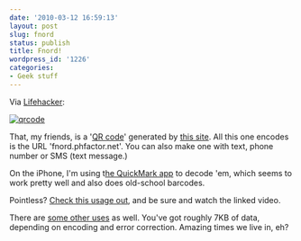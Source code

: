 ```yaml
---
date: '2010-03-12 16:59:13'
layout: post
slug: fnord
status: publish
title: Fnord!
wordpress_id: '1226'
categories:
- Geek stuff
---
```


Via [Lifehacker](http://lifehacker.com/5488323/):

[![qrcode](http://fnord.phfactor.net/wp-content/uploads/2010/03/qrcode.png)](http://fnord.phfactor.net/wp-content/uploads/2010/03/qrcode.png)

That, my friends, is a '[QR code](http://en.wikipedia.org/wiki/QR_Code)' generated by [this site](http://qrcode.kaywa.com/). All this one encodes is the URL 'fnord.phfactor.net'. You can also make one with text, phone number or SMS (text message.)

On the iPhone, I'm using t[he QuickMark app](http://www.quickmark.com.tw/En/info/Show.asp) to decode 'em, which seems to work pretty well and also does old-school barcodes.

Pointless? [Check this usage out](http://www.engadget.com/2007/10/08/the-pet-shop-boys-embed-qr-codes-in-latest-orwellian-video/), and be sure and watch the linked video.

There are [some other uses](http://mashable.com/2009/01/07/qr-codes/) as well. You've got roughly 7KB of data, depending on encoding and error correction. Amazing times we live in, eh?
